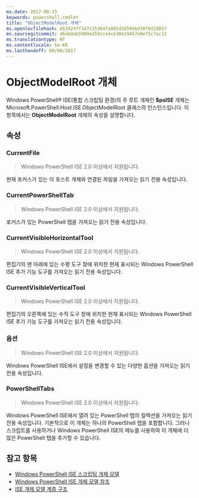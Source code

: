 ```yaml
---
ms.date: 2017-08-25
keywords: powershell,cmdlet
title: "ObjectModelRoot 개체"
ms.openlocfilehash: eb3424ff147c35364fa08543d59ebd30f6d2d857
ms.sourcegitcommit: d6ab9ab5909ed59cce4ce30e29457e0e75c7ac12
ms.translationtype: HT
ms.contentlocale: ko-KR
ms.lasthandoff: 09/08/2017
---
```

# <a name="the-objectmodelroot-object"></a>ObjectModelRoot 개체

Windows PowerShell® ISE(통합 스크립팅 환경)의 주 루트 개체인 **$psISE** 개체는 Microsoft.PowerShell.Host.ISE.ObjectModelRoot 클래스의 인스턴스입니다.
이 항목에서는 **ObjectModelRoot** 개체의 속성을 설명합니다.

## <a name="properties"></a>속성

### <a name="currentfile"></a>CurrentFile

> Windows PowerShell ISE 2.0 이상에서 지원됩니다. 

현재 포커스가 있는 이 호스트 개체와 연결된 파일을 가져오는 읽기 전용 속성입니다.

### <a name="currentpowershelltab"></a>CurrentPowerShellTab

> Windows PowerShell ISE 2.0 이상에서 지원됩니다.

포커스가 있는 PowerShell 탭을 가져오는 읽기 전용 속성입니다.

### <a name="currentvisiblehorizontaltool"></a>CurrentVisibleHorizontalTool

> Windows PowerShell ISE 2.0 이상에서 지원됩니다.

편집기의 맨 아래에 있는 수평 도구 창에 위치한 현재 표시되는 Windows PowerShell ISE 추가 기능 도구를 가져오는 읽기 전용 속성입니다.

### <a name="currentvisibleverticaltool"></a>CurrentVisibleVerticalTool

> Windows PowerShell ISE 2.0 이상에서 지원됩니다. 

편집기의 오른쪽에 있는 수직 도구 창에 위치한 현재 표시되는 Windows PowerShell ISE 추가 기능 도구를 가져오는 읽기 전용 속성입니다.

### <a name="options"></a>옵션

> Windows PowerShell ISE 2.0 이상에서 지원됩니다. 

Windows PowerShell ISE에서 설정을 변경할 수 있는 다양한 옵션을 가져오는 읽기 전용 속성입니다.

### <a name="powershelltabs"></a>PowerShellTabs

> Windows PowerShell ISE 2.0 이상에서 지원됩니다. 

Windows PowerShell ISE에서 열려 있는 PowerShell 탭의 컬렉션을 가져오는 읽기 전용 속성입니다. 기본적으로 이 개체는 하나의 PowerShell 탭을 포함합니다. 그러나 스크립트를 사용하거나 Windows PowerShell ISE의 메뉴를 사용하여 이 개체에 더 많은 PowerShell 탭을 추가할 수 있습니다.

## <a name="see-also"></a>참고 항목

- [Windows PowerShell ISE 스크립팅 개체 모델](The-Windows-PowerShell-ISE-Scripting-Object-Model.md)
- [Windows PowerShell ISE 개체 모델 참조](Windows-PowerShell-ISE-Object-Model-Reference.md)
- [ISE 개체 모델 계층 구조](The-ISE-Object-Model-Hierarchy.md)
